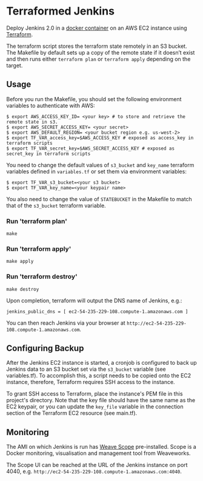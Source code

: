 # Terraformed Jenkins

Deploy Jenkins 2.0 in a [docker container](https://hub.docker.com/r/library/jenkins/tags/) on an AWS EC2 instance using [Terraform](https://www.terraform.io/).

The terraform script stores the terraform state remotely in an S3 bucket. The Makefile by default sets up a copy of the remote state if it doesn’t exist and then runs either `terraform plan` or `terraform apply` depending on the target.

## Usage

Before you run the Makefile, you should set the following environment variables to authenticate with AWS:
```
$ export AWS_ACCESS_KEY_ID= <your key> # to store and retrieve the remote state in s3.
$ export AWS_SECRET_ACCESS_KEY= <your secret>
$ export AWS_DEFAULT_REGION= <your bucket region e.g. us-west-2>
$ export TF_VAR_access_key=$AWS_ACCESS_KEY # exposed as access_key in terraform scripts
$ export TF_VAR_secret_key=$AWS_SECRET_ACCESS_KEY # exposed as secret_key in terraform scripts
```

You need to change the default values of `s3_bucket` and `key_name` terraform variables defined in `variables.tf` or set them via environment variables:
```
$ export TF_VAR_s3_bucket=<your s3 bucket>
$ export TF_VAR_key_name=<your keypair name>
```
You also need to change the value of `STATEBUCKET` in the Makefile to match that of the `s3_bucket` terraform variable.

### Run 'terraform plan'

    make

### Run 'terraform apply'

    make apply


### Run 'terraform destroy'

    make destroy

Upon completion, terraform will output the DNS name of Jenkins, e.g.:
```
jenkins_public_dns = [ ec2-54-235-229-108.compute-1.amazonaws.com ]
```
You can then reach Jenkins via your browser at `http://ec2-54-235-229-108.compute-1.amazonaws.com`.

## Configuring Backup

After the Jenkins EC2 instance is started, a cronjob is configured to back up Jenkins data to an S3 bucket set via the `s3_bucket` variable (see variables.tf). To accomplish this, a script needs to be copied onto the EC2 instance, therefore, Terraform requires SSH access to the instance.

To grant SSH access to Terraform, place the instance's PEM file in this project's directory. Note that the key file should have the same name as the EC2 keypair, or you can update the `key_file` variable in the connection section of the Terraform EC2 resource (see main.tf).

## Monitoring

The AMI on which Jenkins is run has [Weave Scope](https://www.weave.works/products/weave-scope/) pre-installed. Scope is a Docker monitoring, visualisation and management tool from Weaveworks.

The Scope UI can be reached at the URL of the Jenkins instance on port 4040, e.g. `http://ec2-54-235-229-108.compute-1.amazonaws.com:4040`.